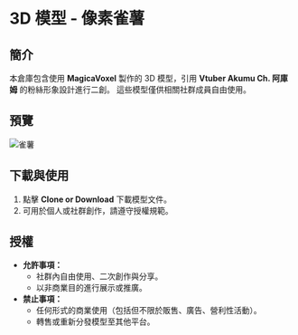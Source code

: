 # 3D 模型 - 像素雀薯

## 簡介
本倉庫包含使用 **MagicaVoxel** 製作的 3D 模型，引用 **Vtuber Akumu Ch. 阿庫姆** 的粉絲形象設計進行二創。
這些模型僅供相關社群成員自由使用。

## 預覽
![雀薯](https://github.com/user-attachments/assets/227e7009-7fb7-46e0-bf7e-f99f7a6fdaa4)


## 下載與使用
1. 點擊 **Clone or Download** 下載模型文件。
2. 可用於個人或社群創作，請遵守授權規範。

## 授權
- **允許事項：**
  - 社群內自由使用、二次創作與分享。
  - 以非商業目的進行展示或推廣。
- **禁止事項：**
  - 任何形式的商業使用（包括但不限於販售、廣告、營利性活動）。
  - 轉售或重新分發模型至其他平台。

